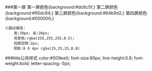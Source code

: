 ###第一屏
	第一屏颜色{background:#dc6c5f;}
	第二屏颜色{background:#95dc84;}
	第三屏颜色{background:#64b9d2;}
	第四屏颜色{background:#000000;}

	小圆点属性:
		宽:20px; 高:20px;
		背景色:rgba(255,255,255,0.5);
		四周空隙:2px;
		阴影:0 0 4px rgba(25,25,25,0.8)

###title公共样式
	color:#009ee0; font-size:80px; line-height:0.8; 
		font-weight:bold; letter-spacing:-5px;
	